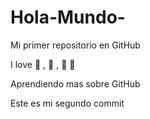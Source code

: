 # Hola-Mundo-

Mi primer repositorio en GitHub

I love :hotdog: , :pizza: , :icecream: 🥩

Aprendiendo mas sobre GitHub

Este es mi segundo commit
